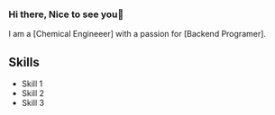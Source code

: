 ### Hi there, Nice to see you👋

I am a [Chemical Engineeer] with a passion for [Backend Programer].

## Skills

- Skill 1
- Skill 2
- Skill 3

<!--
**anderson92zolis/anderson92zolis** is a ✨ _special_ ✨ repository because its `README.md` (this file) appears on your GitHub profile.


Passionate about the intersection of chemical engineering and coding, I am dedicated to continuous learning and refining my programming abilities.


Here are some ideas to get you started:

- 🔭 I’m currently working on something cool 😉
- 🌱 I’m currently learning Java & Spring Boot.
- 👯 I’m looking to collaborate on comming soon....
- 💬 Ask me about Java & Spring Framework,  Microsft Excel, Matlab.
- 📫 How to reach me: comming soon ...
- 😄 Pronouns: he/him.
- ⚡ Fun fact: I ❤️ 🐶s and Plating Sanbox games([(https://www.sandbox.game/en/)])

-->

